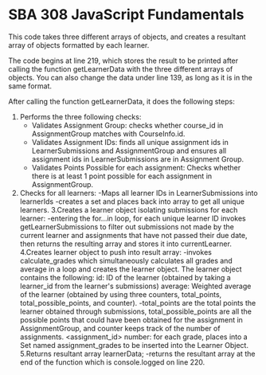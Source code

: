 # SBA 308 JavaScript Fundamentals
This code takes three different arrays of objects, and creates a resultant array of objects formatted by each learner.

The code begins at line 219, which stores the result to be printed after calling the function getLearnerData with the three different arrays of objects.
You can also change the data under line 139, as long as it is in the same format.

After calling the function getLearnerData, it does the following steps:
1. Performs the three following checks:
   - Validates Assignment Group: checks whether course_id in AssignmentGroup matches with CourseInfo.id.
   - Validates Assignment IDs: finds all unique assignment ids in LearnerSubmissions and AssignmentGroup and ensures all assignment 
     ids in LearnerSubmissions are in Assignment Group.
   - Validates Points Possible for each assignment: Checks whether there is at least 1 point possible for each assignment in   
     AssignmentGroup.
2. Checks for all learners:
   -Maps all learner IDs in LearnerSubmissions into learnerIds
   -creates a set and places back into array to get all unique learners.
3.Creates a learner object isolating submissions for each learner:
   -entering the for...in loop, for each unique learner ID invokes getLearnerSubmissions to filter out submissions not made by the current learner and assignments that have not passed their due date, then returns the resulting array and stores it into 
currentLearner.
4.Creates learner object to push into result array:
   -invokes calculate_grades which simultaneously calculates all grades and average in a loop and creates the learner object.
   The learner object contains the following:
   id: ID of the learner (obtained by taking a learner_id from the learner's submissions)
   average: Weighted average of the learner (obtained by using three counters, total_points, total_possible_points, and counter).
    -total_points are the total points the learner obtained through submissions, total_possible_points are all the possible points
     that could have been obtained for the assignment in AssignmentGroup, and counter keeps track of the number of assignments.
   <assignment_id> number: for each grade, places into a Set named assignment_grades to be inserted into the Learner Object.
5.Returns resultant array learnerData;
-returns the resultant array at the end of the function which is console.logged on line 220.
   
